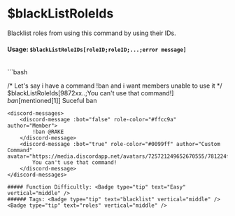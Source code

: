 # $blackListRoleIds
Blacklist roles from using this command by using their IDs.

#### Usage: `$blackListRoleIDs[roleID;roleID;...;error message]`
<br/>
```bash

/* Let's say i have a command !ban and i want members unable to use it */
$blackListRoleIds[9872xx..;You can't use that command!]
$ban[$mentioned[1]]
Suceful ban
```
<discord-messages>
	<discord-message :bot="false" role-color="#ffcc9a" author="Member">
		!ban @RAKE
	</discord-message>
	<discord-message :bot="true" role-color="#0099ff" author="Custom Command" avatar="https://media.discordapp.net/avatars/725721249652670555/781224f90c3b841ba5b40678e032f74a.webp">
		You can't use that command!
	</discord-message>
</discord-messages>

##### Function Difficultly: <Badge type="tip" text="Easy" vertical="middle" /> 
###### Tags: <Badge type="tip" text="blacklist" vertical="middle" /> <Badge type="tip" text="roles" vertical="middle" />